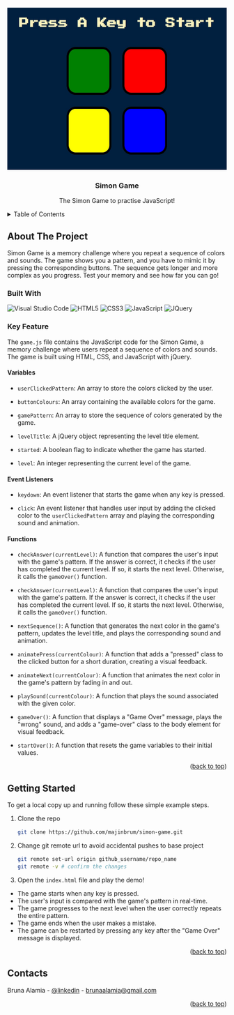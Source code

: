 <!-- PROJECT -->

<a id="readme-top"></a>

<div align="center">
  <img src="./preview.jpg" alt="Preview" width="539,5" height="372">

  <h3 align="center">Simon Game</h3>

  <p align="center">
    The Simon Game to practise JavaScript!
  </p>
</div>

<!-- TABLE OF CONTENTS -->
<details>
  <summary>Table of Contents</summary>
  <ol>
    <li>
      <a href="#about-the-project">About The Project</a>
      <ul>
        <li><a href="#built-with">Built With</a></li>
        <li><a href="#key-feature">Key Feature</a></li>
      </ul>
    </li>
    <li>
      <a href="#getting-started">Getting Started</a>
    </li>
    <li><a href="#contact">Contacts</a></li>
  </ol>
</details>

<!-- ABOUT THE PROJECT -->

## About The Project

Simon Game is a memory challenge where you repeat a sequence of colors and sounds. The game shows you a pattern, and you have to mimic it by pressing the corresponding buttons. The sequence gets longer and more complex as you progress. Test your memory and see how far you can go!

### Built With

<div display="flex">
  <img src="https://img.shields.io/badge/Visual%20Studio%20Code-0078d7.svg?style=flat&logo=visual-studio-code&logoColor=white" alt="Visual Studio Code" />
	<img src="https://img.shields.io/badge/html5-%23E34F26.svg?style=flat&logo=html5&logoColor=white" alt="HTML5" />
	<img src="https://img.shields.io/badge/css3-%231572B6.svg?style=flat&logo=css3&logoColor=white" alt="CSS3" />
 	<img src="https://img.shields.io/badge/javascript-%23323330.svg?style=flat&logo=javascript&logoColor=%23F7DF1E" alt="JavaScript" />
     	<img src="https://img.shields.io/badge/jQuery-0769AD?style=flat&logo=jquery&logoColor=white" alt="JQuery" />
</div>

### Key Feature

The `game.js` file contains the JavaScript code for the Simon Game, a memory challenge where users repeat a sequence of colors and sounds. The game is built using HTML, CSS, and JavaScript with jQuery.

#### Variables

- `userClickedPattern`: An array to store the colors clicked by the user.

- `buttonColours`: An array containing the available colors for the game.

- `gamePattern`: An array to store the sequence of colors generated by the game.
- `levelTitle`: A jQuery object representing the level title element.
- `started`: A boolean flag to indicate whether the game has started.

- `level`: An integer representing the current level of the game.

#### Event Listeners

- `keydown`: An event listener that starts the game when any key is pressed.

- `click`: An event listener that handles user input by adding the clicked color to the `userClickedPattern` array and playing the corresponding sound and animation.

#### Functions

- `checkAnswer(currentLevel)`: A function that compares the user's input with the game's pattern. If the answer is correct, it checks if the user has completed the current level. If so, it starts the next level. Otherwise, it calls the `gameOver()` function.

- `checkAnswer(currentLevel)`: A function that compares the user's input with the game's pattern. If the answer is correct, it checks if the user has completed the current level. If so, it starts the next level. Otherwise, it calls the `gameOver()` function.
- `nextSequence()`: A function that generates the next color in the game's pattern, updates the level title, and plays the corresponding sound and animation.
- `animatePress(currentColour)`: A function that adds a "pressed" class to the clicked button for a short duration, creating a visual feedback.
- `animateNext(currentColour)`: A function that animates the next color in the game's pattern by fading in and out.
- `playSound(currentColour)`: A function that plays the sound associated with the given color.
- `gameOver()`: A function that displays a "Game Over" message, plays the "wrong" sound, and adds a "game-over" class to the body element for visual feedback.
- `startOver()`: A function that resets the game variables to their initial values.

<p align="right">(<a href="#readme-top">back to top</a>)</p>

<!-- GETTING STARTED -->

## Getting Started

To get a local copy up and running follow these simple example steps.

1. Clone the repo
   ```sh
   git clone https://github.com/majinbrum/simon-game.git
   ```
2. Change git remote url to avoid accidental pushes to base project
   ```sh
   git remote set-url origin github_username/repo_name
   git remote -v # confirm the changes
   ```
3. Open the `index.html` file and play the demo!

- The game starts when any key is pressed.
- The user's input is compared with the game's pattern in real-time.
- The game progresses to the next level when the user correctly repeats the entire pattern.
- The game ends when the user makes a mistake.
- The game can be restarted by pressing any key after the "Game Over" message is displayed.

<p align="right">(<a href="#readme-top">back to top</a>)</p>

<!-- CONTACTS -->

## Contacts

Bruna Alamia - [@linkedin](https://linkedin.com/in/brunaalamia) - brunaalamia@gmail.com

<p align="right">(<a href="#readme-top">back to top</a>)</p>
